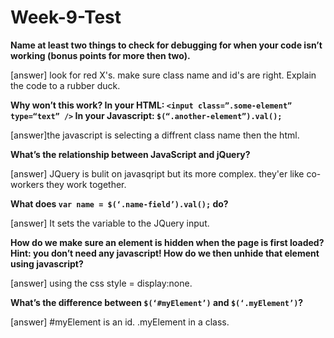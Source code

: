 # Week-9-Test

**Name at least two things to check for debugging for when your code isn’t working (bonus points for more then two).**

[answer] look for red X's. make sure class name and id's are right. Explain the code to a rubber duck.


**Why won’t this work? In your HTML: `<input class=”.some-element” type=“text” />` In your Javascript: `$(“.another-element”).val();`**

[answer]the javascript is selecting a diffrent class name then the html.


**What’s the relationship between JavaScript and jQuery?**

[answer] JQuery is bulit on javasqript but its more complex. they'er like co-workers they work together. 


**What does `var name = $(‘.name-field’).val();` do?**

[answer] It sets the variable to the JQuery input. 



**How do we make sure an element is hidden when the page is first loaded? Hint: you don’t need any javascript! How do we then unhide that element using javascript?**

[answer] using the css style = display:none.


**What’s the difference between `$(‘#myElement’)` and `$(‘.myElement’)`?**

[answer] #myElement is an id. .myElement in a class. 

